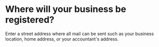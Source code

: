 # Where will your business be registered?
Enter a street address where all mail can be sent such as your business location, home address, or your accountant's address.
